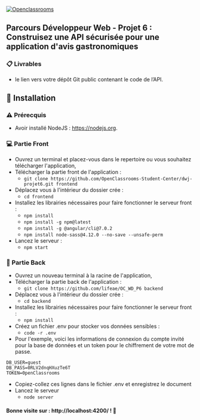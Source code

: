 [![Openclassrooms](https://1to1progress.fr/wp-content/uploads/2019/05/openclassrooms-e1557761236158.png)](https://openclassrooms.com)

## Parcours Développeur Web - Projet 6 : Construisez une API sécurisée pour une application d'avis gastronomiques

### :clipboard: Livrables
* le lien vers votre dépôt Git public contenant le code de l’API.

## :wrench: Installation

### :warning: Prérecquis
 - Avoir installé NodeJS : https://nodejs.org.
 
### :computer: Partie Front 
- Ouvrez un terminal et placez-vous dans le repertoire ou vous souhaitez télécharger l'application,
- Télécharger la partie front de l'application :
  - `git clone https://github.com/OpenClassrooms-Student-Center/dwj-projet6.git frontend`
- Déplacez vous à l'intérieur du dossier crée :
  - `cd frontend`
- Installez les librairies nécessaires pour faire fonctionner le serveur front :
  - `npm install`
  - `npm install -g npm@latest`
  - `npm install -g @angular/cli@7.0.2`
  - `npm install node-sass@4.12.0 --no-save --unsafe-perm`
- Lancez le serveur :
  - `npm start`
  
### :floppy_disk: Partie Back
- Ouvrez un nouveau terminal à la racine de l'application,
- Télécharger la partie back de l'application :
  - `git clone https://github.com/lifeae/OC_WD_P6 backend`
- Déplacez vous à l'intérieur du dossier crée :
  - `cd backend`
- Installez les librairies nécessaires pour faire fonctionner le serveur front :
  - `npm install`
- Créez un fichier .env pour stocker vos données sensibles :
  - `code -r .env`
- Pour l'exemple, voici les informations de connexion du compte invité pour la base de données et un token pour le chiffrement de votre mot de passe.
```
DB_USER=guest
DB_PASS=0RLV2dnqHXuzTe6T
TOKEN=0penClassrooms
```
- Copiez-collez ces lignes dans le fichier .env et enregistrez le document
- Lancez le serveur
  - `node server`
#### Bonne visite sur : http://localhost:4200/ ! :rocket:
